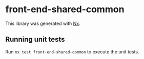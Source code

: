 # front-end-shared-common

This library was generated with [Nx](https://nx.dev).

## Running unit tests

Run `nx test front-end-shared-common` to execute the unit tests.
